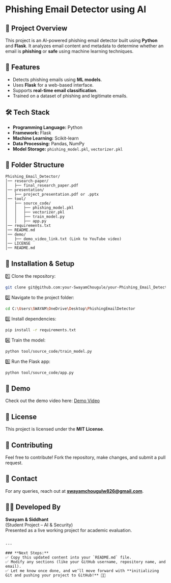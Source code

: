 # Phishing Email Detector using AI  

## 📌 Project Overview  
This project is an AI-powered phishing email detector built using **Python** and **Flask**. It analyzes email content and metadata to determine whether an email is **phishing** or **safe** using machine learning techniques.  

## 🚀 Features  
- Detects phishing emails using **ML models**.  
- Uses **Flask** for a web-based interface.  
- Supports **real-time email classification**.  
- Trained on a dataset of phishing and legitimate emails.  

## 🛠 Tech Stack  
- **Programming Language:** Python  
- **Framework:** Flask  
- **Machine Learning:** Scikit-learn  
- **Data Processing:** Pandas, NumPy  
- **Model Storage:** `phishing_model.pkl`, `vectorizer.pkl`  

## 📂 Folder Structure  
```
Phishing_Email_Detector/
│── research-paper/
│   ├── final_research_paper.pdf
│── presentation/
│   ├── project_presentation.pdf or .pptx
│── tool/
│   ├── source_code/
│   │   ├── phishing_model.pkl
│   │   ├── vectorizer.pkl
│   │   ├── train_model.py
│   │   ├── app.py
│── requirements.txt
│── README.md
│── demo/
│   ├── demo_video_link.txt (Link to YouTube video)
│── LICENSE
│── README.md
```

## 🔧 Installation & Setup  
1️⃣ Clone the repository:  
```bash
git clone git@github.com:your-SwayamChougule/your-Phishing_Email_Detector.git
```  
2️⃣ Navigate to the project folder:  
```bash
cd C:\Users\SWAYAM\OneDrive\Desktop\PhishingEmailDetector
```  
3️⃣ Install dependencies:  
```bash
pip install -r requirements.txt
```  
4️⃣ Train the model:  
```bash
python tool/source_code/train_model.py
```  
5️⃣ Run the Flask app:  
```bash
python tool/source_code/app.py
```  

## 🎥 Demo  
Check out the demo video here: [Demo Video](demo/demo_video_link.txt)  

## 📜 License  
This project is licensed under the **MIT License**.  

## 🤝 Contributing  
Feel free to contribute! Fork the repository, make changes, and submit a pull request.  

## 📩 Contact  
For any queries, reach out at **swayamchougulw826@gmail.com**.  

## 👨‍💻 Developed By  
**Swayam & Siddhant**  
(Student Project – AI & Security)  
Presented as a live working project for academic evaluation.  
```

---

### **Next Steps:**  
✅ Copy this updated content into your `README.md` file.  
✅ Modify any sections (like your GitHub username, repository name, and email).  
✅ Let me know once done, and we’ll move forward with **initializing Git and pushing your project to GitHub!** 🚀😊